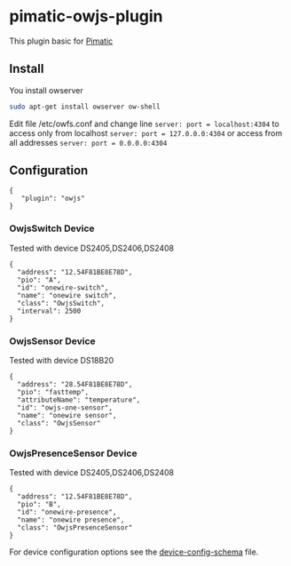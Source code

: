 pimatic-owjs-plugin
=======================
This plugin basic for [Pimatic](http://pimatic.org)

Install
-------
You  install owserver
```sh
sudo apt-get install owserver ow-shell
```
Edit file /etc/owfs.conf and change line 
`server: port = localhost:4304`
to access only from localhost
`server: port = 127.0.0.0:4304` 
or access from all addresses
`server: port = 0.0.0.0:4304` 

Configuration
-------------

    { 
       "plugin": "owjs"
    }



### OwjsSwitch Device
		
Tested with device DS2405,DS2406,DS2408

    {
      "address": "12.54F81BE8E78D",
      "pio": "A",
      "id": "onewire-switch",
      "name": "onewire switch",
      "class": "OwjsSwitch",
      "interval": 2500
    }

### OwjsSensor Device

Tested with device DS18B20

    {
      "address": "28.54F81BE8E78D",
      "pio": "fasttemp",
      "attributeName": "temperature",
      "id": "owjs-one-sensor",
      "name": "onewire sensor",
      "class": "OwjsSensor"
    }

### OwjsPresenceSensor Device

Tested with device DS2405,DS2406,DS2408

    {
      "address": "12.54F81BE8E78D",
      "pio": "B",
      "id": "onewire-presence",
      "name": "onewire presence",
      "class": "OwjsPresenceSensor"
    }

For device configuration options see the [device-config-schema](device-config-schema.coffee) file.
